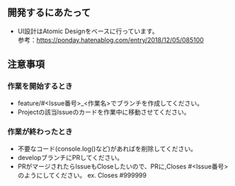 ## 開発するにあたって
* UI設計はAtomic Designをベースに行っています。<br />
参考：https://ponday.hatenablog.com/entry/2018/12/05/085100


## 注意事項
### 作業を開始するとき
* feature/#<Issue番号>_<作業名>でブランチを作成してください。
* Projectの該当Issueのカードを作業中に移動させてください。

### 作業が終わったとき
* 不要なコード(console.log()など)があればを削除してください。
* developブランチにPRしてください。
* PRがマージされたらIssueもCloseしたいので、PRに,Closes  #<Issue番号>のようにしてください。
ex. Closes  #999999
